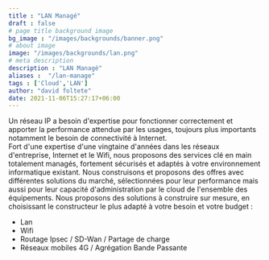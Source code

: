 ```yaml
---
title : "LAN Managé"
draft : false
# page title background image
bg_image : "/images/backgrounds/banner.png"
# about image
image: "/images/backgrounds/lan.png"
# meta description
description : "LAN Managé"
aliases :  "/lan-manage"
tags : ['Cloud','LAN']
author: "david foltete"
date: 2021-11-06T15:27:17+06:00
---
```

Un réseau IP a besoin d'expertise pour fonctionner correctement et apporter la performance attendue par les usages, toujours plus importants notamment le besoin de connectivité à Internet.  
Fort d'une expertise d'une vingtaine d'années dans les réseaux d'entreprise, Internet et le Wifi, nous proposons des services clé en main totalement managés, fortement sécurisés et adaptés à votre environnement informatique existant.
Nous construisons et proposons des offres avec différentes solutions du marché, sélectionnées pour leur performance mais aussi pour leur capacité d'administration par le cloud de l'ensemble des équipements.
Nous proposons des solutions à construire sur mesure, en choisissant le constructeur le plus adapté à votre besoin et votre budget :  

-	Lan
-	Wifi
-	Routage Ipsec / SD-Wan / Partage de charge
-	Réseaux mobiles 4G / Agrégation Bande Passante
